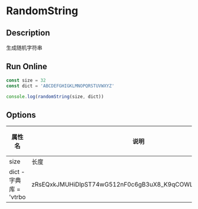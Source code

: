 # RandomString

## Description
生成随机字符串

## Run Online

<RunCode :dependency="`
function randomString(size?: number, dict?: string): string {
  size = size || 16
  dict = dict || 'vtrbo-zRsEQxkJMUHiDlpST74wG512nF0c6gB3uX8_K9qCOWLNjPaYmhAZVdyIfe'
  let id = ''
  let i = size
  const length = dict.length
  while (i--)
    id += dict[(Math.random() * length) | 0]
  return id
}`">

```ts
const size = 32
const dict = 'ABCDEFGHIGKLMNOPQRSTUVWXYZ'

console.log(randomString(size, dict))
```

</RunCode>

## Options

<div class="utils-table">

| 属性名 | 说明 | 类型 | 默认值 |
| --- | --- | --- | --- |
| size | 长度 | number | 16 |
| dict - 字典库 = 'vtrbo | zRsEQxkJMUHiDlpST74wG512nF0c6gB3uX8_K9qCOWLNjPaYmhAZVdyIfe' | string | - |

</div>